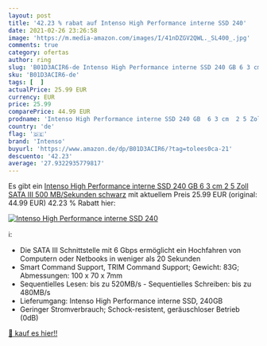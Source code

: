 ```yaml
---
layout: post
title: '42.23 % rabat auf Intenso High Performance interne SSD 240'
date: 2021-02-26 23:26:58
image: 'https://m.media-amazon.com/images/I/41nDZGV2QWL._SL400_.jpg'
comments: true
category: ofertas
author: ring
slug: 'B01D3ACIR6-de Intenso High Performance interne SSD 240 GB 6 3 cm 2 5...'
sku: 'B01D3ACIR6-de'
tags: [  ]
actualPrice: 25.99 EUR
currency: EUR
price: 25.99
comparePrice: 44.99 EUR
prodname: 'Intenso High Performance interne SSD 240 GB  6 3 cm  2 5 Zoll   SATA III  500 MB/Sekunden  schwarz'
country: 'de'
flag: '🇩🇪'
brand: 'Intenso'
buyurl: 'https://www.amazon.de/dp/B01D3ACIR6/?tag=tolees0ca-21'
descuento: '42.23'
average: '27.9322935779817'
---
```


Es gibt ein [Intenso High Performance interne SSD 240 GB  6 3 cm  2 5 Zoll   SATA III  500 MB/Sekunden  schwarz](https://www.amazon.de/dp/B01D3ACIR6/?tag=tolees0ca-21) mit aktuellem Preis 25.99 EUR (original: 44.99 EUR) 42.23 % Rabatt hier:

[![Intenso High Performance interne SSD 240](https://m.media-amazon.com/images/I/41nDZGV2QWL._SL400_.jpg)](https://www.amazon.de/dp/B01D3ACIR6/?tag=tolees0ca-21)

ℹ️:

- Die SATA III Schnittstelle mit 6 Gbps ermöglicht ein Hochfahren von Computern oder Netbooks in weniger als 20 Sekunden
- Smart Command Support, TRIM Command Support; Gewicht: 83G; Abmessungen: 100 x 70 x 7mm
- Sequentielles Lesen: bis zu 520MB/s - Sequentielles Schreiben: bis zu 480MB/s
- Lieferumgang: Intenso High Performance interne SSD, 240GB
- Geringer Stromverbrauch; Schock-resistent, geräuschloser Betrieb (0dB)

[🛒 kauf es hier!!](https://www.amazon.de/dp/B01D3ACIR6/?tag=tolees0ca-21)
